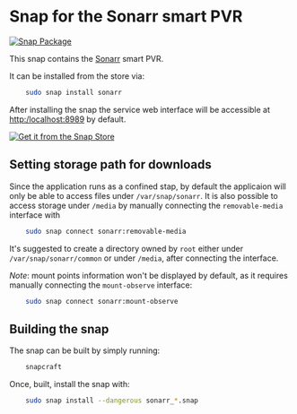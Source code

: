 # Snap for the Sonarr smart PVR

[![Snap Package](https://snapcraft.io/sonarr/badge.svg)](https://snapcraft.io/sonarr)

This snap contains the [Sonarr](https://sonarr.tv) smart PVR.

It can be installed from the store via:

```bash
    sudo snap install sonarr
```

After installing the snap the service web interface will be accessible at
<http:/localhost:8989> by default.

[![Get it from the Snap Store](https://snapcraft.io/static/images/badges/en/snap-store-black.svg)](https://snapcraft.io/sonarr)


## Setting storage path for downloads

Since the application runs as a confined stap, by default the applicaion will
only be able to access files under `/var/snap/sonarr`.  It is also possible to
access storage under `/media` by manually connecting the `removable-media`
interface with

```bash
    sudo snap connect sonarr:removable-media
```

It's suggested to create a directory owned by `root` either under
`/var/snap/sonarr/common` or under `/media`, after connecting the interface.

*Note*: mount points information won't be displayed by default, as it requires
manually connecting the `mount-observe` interface:

```bash
    sudo snap connect sonarr:mount-observe
```


## Building the snap

The snap can be built by simply running:

```bash
    snapcraft
```

Once, built, install the snap with:

```bash
    sudo snap install --dangerous sonarr_*.snap
```
